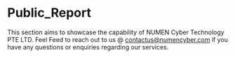 # Public_Report
This section aims to showcase the capability of NUMEN Cyber Technology PTE LTD.
Feel Feed to reach out to us @ contactus@numencyber.com if you have any questions or enquiries regarding our services.
